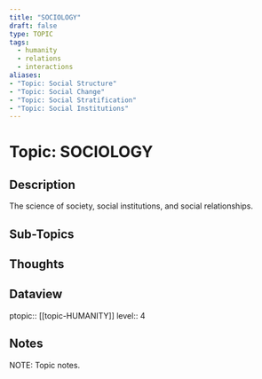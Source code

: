 ```yaml
---
title: "SOCIOLOGY"
draft: false
type: TOPIC
tags:
  - humanity
  - relations
  - interactions
aliases: 
- "Topic: Social Structure"
- "Topic: Social Change"
- "Topic: Social Stratification"
- "Topic: Social Institutions"
---
```

# Topic: SOCIOLOGY
## Description
The science of society, social institutions, and social relationships.

## Sub-Topics

## Thoughts

## Dataview
ptopic:: [[topic-HUMANITY]]
level:: 4

## Notes
NOTE: Topic notes.